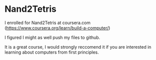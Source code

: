 # Nand2Tetris
I enrolled for Nand2Tetris at coursera.com (https://www.coursera.org/learn/build-a-computer/)

I figured I might as well push my files to github. 

It is a great course, I would strongly reccomend it if you are interested in learning about computers from first principles.
